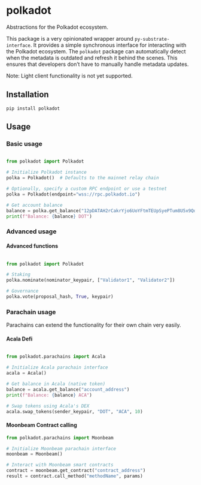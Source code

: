 # polkadot

Abstractions for the Polkadot ecosystem. 

This package is a very opinionated wrapper around `py-substrate-interface`. It provides a simple synchronous interface for interacting with the Polkadot ecosystem. The `polkadot` package can automatically detect when the metadata is outdated and refresh it behind the scenes. This ensures that developers don’t have to manually handle metadata updates.

Note: Light client functionality is not yet supported. 

## Installation

`pip install polkadot`

## Usage

### Basic usage

```python

from polkadot import Polkadot

# Initialize Polkadot instance
polka = Polkadot()  # Defaults to the mainnet relay chain

# Optionally, specify a custom RPC endpoint or use a testnet
polka = Polkadot(endpoint="wss://rpc.polkadot.io")

# Get account balance
balance = polka.get_balance("12pDATAH2rCakrYjo6UoYFtmTEUpSyePTum8U5x9QdySZuqn")
print(f"Balance: {balance} DOT")

```

### Advanced usage

#### Advanced functions 

```python

from polkadot import Polkadot

# Staking
polka.nominate(nominator_keypair, ["Validator1", "Validator2"])

# Governance
polka.vote(proposal_hash, True, keypair)

```

### Parachain usage

Parachains can extend the functionality for their own chain very easily.

#### Acala Defi

```python

from polkadot.parachains import Acala

# Initialize Acala parachain interface
acala = Acala()

# Get balance in Acala (native token)
balance = acala.get_balance("account_address")
print(f"Balance: {balance} ACA")

# Swap tokens using Acala's DEX
acala.swap_tokens(sender_keypair, "DOT", "ACA", 10)

```

#### Moonbeam Contract calling


```python
from polkadot.parachains import Moonbeam

# Initialize Moonbeam parachain interface
moonbeam = Moonbeam()

# Interact with Moonbeam smart contracts
contract = moonbeam.get_contract("contract_address")
result = contract.call_method("methodName", params)
```